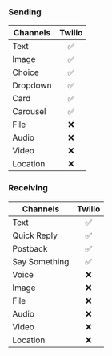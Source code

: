 ### Sending

| Channels | Twilio |
| -------- | :----: |
| Text     |   ✅   |
| Image    |   ✅   |
| Choice   |   ✅   |
| Dropdown |   ✅   |
| Card     |   ✅   |
| Carousel |   ✅   |
| File     |   ❌   |
| Audio    |   ❌   |
| Video    |   ❌   |
| Location |   ❌   |

### Receiving

| Channels      | Twilio |
| ------------- | :----: |
| Text          |   ✅   |
| Quick Reply   |   ✅   |
| Postback      |   ✅   |
| Say Something |   ✅   |
| Voice         |   ❌   |
| Image         |   ❌   |
| File          |   ❌   |
| Audio         |   ❌   |
| Video         |   ❌   |
| Location      |   ❌   |

